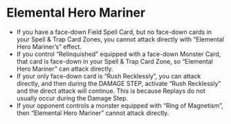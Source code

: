 # Elemental Hero Mariner

*   If you have a face-down Field Spell Card, but no face-down cards in your Spell & Trap Card Zones, you cannot attack directly with “Elemental Hero Mariner’s” effect.
*   If you control “Relinquished” equipped with a face-down Monster Card, that card is face-down in your Spell & Trap Card Zone, so “Elemental Hero Mariner” can attack directly.
*   If your only face-down card is “Rush Recklessly”, you can attack directly, and then during the DAMAGE STEP, activate “Rush Recklessly” and the direct attack will continue. This is because Replays do not usually occur during the Damage Step.
*   If your opponent controls a monster equipped with “Ring of Magnetism”, then “Elemental Hero Mariner” cannot attack directly.
